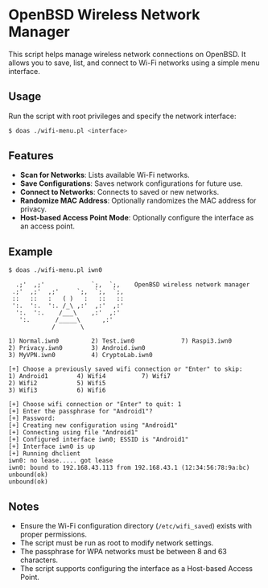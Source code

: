 # OpenBSD Wireless Network Manager

This script helps manage wireless network connections on OpenBSD. It allows you to save, list, and connect to Wi-Fi networks using a simple menu interface.

## Usage

Run the script with root privileges and specify the network interface:

```sh
$ doas ./wifi-menu.pl <interface>
```

## Features

- **Scan for Networks**: Lists available Wi-Fi networks.
- **Save Configurations**: Saves network configurations for future use.
- **Connect to Networks**: Connects to saved or new networks.
- **Randomize MAC Address**: Optionally randomizes the MAC address for privacy.
- **Host-based Access Point Mode**: Optionally configure the interface as an access point.

## Example

```sh
$ doas ./wifi-menu.pl iwn0
```

```
  .;'  ,;'             `;,  `;,    OpenBSD wireless network manager
 .;'  ,;'  ,;'     `;,  `;,  `;,
 ::   ::   :   ( )   :   ::   ::
 ':.  ':.  ':. /_\ ,:'  ,:'  ,:'
  ':.  ':.    /___\    ,:'  ,:'
   ':.       /_____\      ,:'
            /       \ 

1) Normal.iwn0         2) Test.iwn0             7) Raspi3.iwn0
2) Privacy.iwn0        3) Android.iwn0
3) MyVPN.iwn0          4) CryptoLab.iwn0

[+] Choose a previously saved wifi connection or "Enter" to skip:
1) Android1        4) Wifi4          7) Wifi7
2) Wifi2           5) Wifi5
3) Wifi3           6) Wifi6

[+] Choose wifi connection or "Enter" to quit: 1
[+] Enter the passphrase for "Android1"?
[+] Password:
[+] Creating new configuration using "Android1"
[+] Connecting using file "Android1"
[+] Configured interface iwn0; ESSID is "Android1"
[+] Interface iwn0 is up
[+] Running dhclient
iwn0: no lease..... got lease
iwn0: bound to 192.168.43.113 from 192.168.43.1 (12:34:56:78:9a:bc)
unbound(ok)
unbound(ok)
```

## Notes

- Ensure the Wi-Fi configuration directory (`/etc/wifi_saved`) exists with proper permissions.
- The script must be run as root to modify network settings.
- The passphrase for WPA networks must be between 8 and 63 characters.
- The script supports configuring the interface as a Host-based Access Point.
